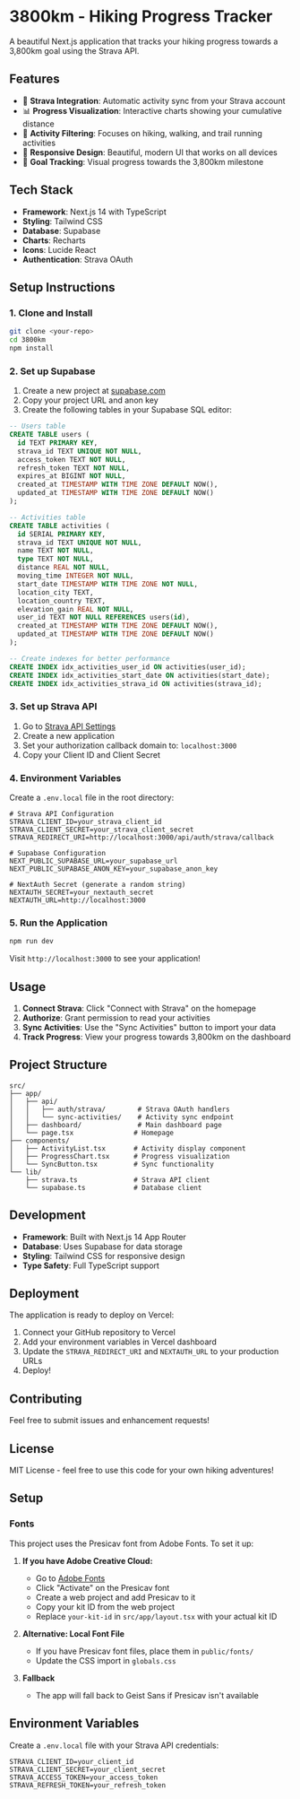 # 3800km - Hiking Progress Tracker

A beautiful Next.js application that tracks your hiking progress towards a 3,800km goal using the Strava API.

## Features

- 🚀 **Strava Integration**: Automatic activity sync from your Strava account
- 📊 **Progress Visualization**: Interactive charts showing your cumulative distance
- 🥾 **Activity Filtering**: Focuses on hiking, walking, and trail running activities
- 📱 **Responsive Design**: Beautiful, modern UI that works on all devices
- 🎯 **Goal Tracking**: Visual progress towards the 3,800km milestone

## Tech Stack

- **Framework**: Next.js 14 with TypeScript
- **Styling**: Tailwind CSS
- **Database**: Supabase
- **Charts**: Recharts
- **Icons**: Lucide React
- **Authentication**: Strava OAuth

## Setup Instructions

### 1. Clone and Install

```bash
git clone <your-repo>
cd 3800km
npm install
```

### 2. Set up Supabase

1. Create a new project at [supabase.com](https://supabase.com)
2. Copy your project URL and anon key
3. Create the following tables in your Supabase SQL editor:

```sql
-- Users table
CREATE TABLE users (
  id TEXT PRIMARY KEY,
  strava_id TEXT UNIQUE NOT NULL,
  access_token TEXT NOT NULL,
  refresh_token TEXT NOT NULL,
  expires_at BIGINT NOT NULL,
  created_at TIMESTAMP WITH TIME ZONE DEFAULT NOW(),
  updated_at TIMESTAMP WITH TIME ZONE DEFAULT NOW()
);

-- Activities table
CREATE TABLE activities (
  id SERIAL PRIMARY KEY,
  strava_id TEXT UNIQUE NOT NULL,
  name TEXT NOT NULL,
  type TEXT NOT NULL,
  distance REAL NOT NULL,
  moving_time INTEGER NOT NULL,
  start_date TIMESTAMP WITH TIME ZONE NOT NULL,
  location_city TEXT,
  location_country TEXT,
  elevation_gain REAL NOT NULL,
  user_id TEXT NOT NULL REFERENCES users(id),
  created_at TIMESTAMP WITH TIME ZONE DEFAULT NOW(),
  updated_at TIMESTAMP WITH TIME ZONE DEFAULT NOW()
);

-- Create indexes for better performance
CREATE INDEX idx_activities_user_id ON activities(user_id);
CREATE INDEX idx_activities_start_date ON activities(start_date);
CREATE INDEX idx_activities_strava_id ON activities(strava_id);
```

### 3. Set up Strava API

1. Go to [Strava API Settings](https://www.strava.com/settings/api)
2. Create a new application
3. Set your authorization callback domain to: `localhost:3000`
4. Copy your Client ID and Client Secret

### 4. Environment Variables

Create a `.env.local` file in the root directory:

```env
# Strava API Configuration
STRAVA_CLIENT_ID=your_strava_client_id
STRAVA_CLIENT_SECRET=your_strava_client_secret
STRAVA_REDIRECT_URI=http://localhost:3000/api/auth/strava/callback

# Supabase Configuration
NEXT_PUBLIC_SUPABASE_URL=your_supabase_url
NEXT_PUBLIC_SUPABASE_ANON_KEY=your_supabase_anon_key

# NextAuth Secret (generate a random string)
NEXTAUTH_SECRET=your_nextauth_secret
NEXTAUTH_URL=http://localhost:3000
```

### 5. Run the Application

```bash
npm run dev
```

Visit `http://localhost:3000` to see your application!

## Usage

1. **Connect Strava**: Click "Connect with Strava" on the homepage
2. **Authorize**: Grant permission to read your activities
3. **Sync Activities**: Use the "Sync Activities" button to import your data
4. **Track Progress**: View your progress towards 3,800km on the dashboard

## Project Structure

```
src/
├── app/
│   ├── api/
│   │   ├── auth/strava/        # Strava OAuth handlers
│   │   └── sync-activities/    # Activity sync endpoint
│   ├── dashboard/              # Main dashboard page
│   └── page.tsx               # Homepage
├── components/
│   ├── ActivityList.tsx       # Activity display component
│   ├── ProgressChart.tsx      # Progress visualization
│   └── SyncButton.tsx         # Sync functionality
└── lib/
    ├── strava.ts              # Strava API client
    └── supabase.ts            # Database client
```

## Development

- **Framework**: Built with Next.js 14 App Router
- **Database**: Uses Supabase for data storage
- **Styling**: Tailwind CSS for responsive design
- **Type Safety**: Full TypeScript support

## Deployment

The application is ready to deploy on Vercel:

1. Connect your GitHub repository to Vercel
2. Add your environment variables in Vercel dashboard
3. Update the `STRAVA_REDIRECT_URI` and `NEXTAUTH_URL` to your production URLs
4. Deploy!

## Contributing

Feel free to submit issues and enhancement requests!

## License

MIT License - feel free to use this code for your own hiking adventures!

## Setup

### Fonts

This project uses the Presicav font from Adobe Fonts. To set it up:

1. **If you have Adobe Creative Cloud:**
   - Go to [Adobe Fonts](https://fonts.adobe.com/fonts/presicav)
   - Click "Activate" on the Presicav font
   - Create a web project and add Presicav to it
   - Copy your kit ID from the web project
   - Replace `your-kit-id` in `src/app/layout.tsx` with your actual kit ID

2. **Alternative: Local Font File**
   - If you have Presicav font files, place them in `public/fonts/`
   - Update the CSS import in `globals.css`

3. **Fallback**
   - The app will fall back to Geist Sans if Presicav isn't available

## Environment Variables

Create a `.env.local` file with your Strava API credentials:

```
STRAVA_CLIENT_ID=your_client_id
STRAVA_CLIENT_SECRET=your_client_secret
STRAVA_ACCESS_TOKEN=your_access_token
STRAVA_REFRESH_TOKEN=your_refresh_token
```
